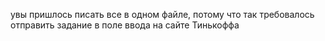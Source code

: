 увы пришлось писать все в одном файле, потому что так требовалось отправить задание в поле ввода на сайте Тинькоффа
